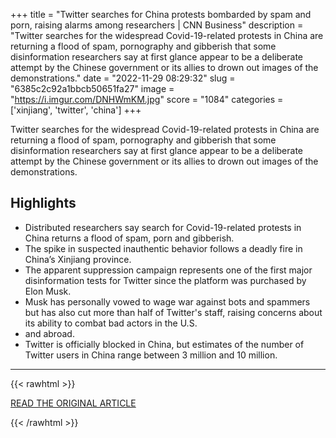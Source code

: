 +++
title = "Twitter searches for China protests bombarded by spam and porn, raising alarms among researchers | CNN Business"
description = "Twitter searches for the widespread Covid-19-related protests in China are returning a flood of spam, pornography and gibberish that some disinformation researchers say at first glance appear to be a deliberate attempt by the Chinese government or its allies to drown out images of the demonstrations."
date = "2022-11-29 08:29:32"
slug = "6385c2c92a1bbcb50651fa27"
image = "https://i.imgur.com/DNHWmKM.jpg"
score = "1084"
categories = ['xinjiang', 'twitter', 'china']
+++

Twitter searches for the widespread Covid-19-related protests in China are returning a flood of spam, pornography and gibberish that some disinformation researchers say at first glance appear to be a deliberate attempt by the Chinese government or its allies to drown out images of the demonstrations.

## Highlights

- Distributed researchers say search for Covid-19-related protests in China returns a flood of spam, porn and gibberish.
- The spike in suspected inauthentic behavior follows a deadly fire in China’s Xinjiang province.
- The apparent suppression campaign represents one of the first major disinformation tests for Twitter since the platform was purchased by Elon Musk.
- Musk has personally vowed to wage war against bots and spammers but has also cut more than half of Twitter's staff, raising concerns about its ability to combat bad actors in the U.S.
- and abroad.
- Twitter is officially blocked in China, but estimates of the number of Twitter users in China range between 3 million and 10 million.

---

{{< rawhtml >}}
  <p class="article-category">
    <a target="_blank" href="https://www.cnn.com/2022/11/28/tech/twitter-china-protests-spam/index.html">READ THE ORIGINAL ARTICLE</a>
  </p>
{{< /rawhtml >}}
